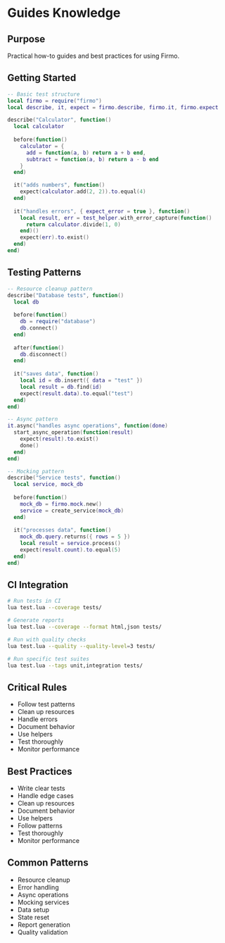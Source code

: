 # Guides Knowledge

## Purpose
Practical how-to guides and best practices for using Firmo.

## Getting Started
```lua
-- Basic test structure
local firmo = require("firmo")
local describe, it, expect = firmo.describe, firmo.it, firmo.expect

describe("Calculator", function()
  local calculator
  
  before(function()
    calculator = {
      add = function(a, b) return a + b end,
      subtract = function(a, b) return a - b end
    }
  end)

  it("adds numbers", function()
    expect(calculator.add(2, 2)).to.equal(4)
  end)
  
  it("handles errors", { expect_error = true }, function()
    local result, err = test_helper.with_error_capture(function()
      return calculator.divide(1, 0)
    end)()
    expect(err).to.exist()
  end)
end)
```

## Testing Patterns
```lua
-- Resource cleanup pattern
describe("Database tests", function()
  local db
  
  before(function()
    db = require("database")
    db.connect()
  end)
  
  after(function()
    db.disconnect()
  end)
  
  it("saves data", function()
    local id = db.insert({ data = "test" })
    local result = db.find(id)
    expect(result.data).to.equal("test")
  end)
end)

-- Async pattern
it.async("handles async operations", function(done)
  start_async_operation(function(result)
    expect(result).to.exist()
    done()
  end)
end)

-- Mocking pattern
describe("Service tests", function()
  local service, mock_db
  
  before(function()
    mock_db = firmo.mock.new()
    service = create_service(mock_db)
  end)
  
  it("processes data", function()
    mock_db.query.returns({ rows = 5 })
    local result = service.process()
    expect(result.count).to.equal(5)
  end)
end)
```

## CI Integration
```bash
# Run tests in CI
lua test.lua --coverage tests/

# Generate reports
lua test.lua --coverage --format html,json tests/

# Run with quality checks
lua test.lua --quality --quality-level=3 tests/

# Run specific test suites
lua test.lua --tags unit,integration tests/
```

## Critical Rules
- Follow test patterns
- Clean up resources
- Handle errors
- Document behavior
- Use helpers
- Test thoroughly
- Monitor performance

## Best Practices
- Write clear tests
- Handle edge cases
- Clean up resources
- Document behavior
- Use helpers
- Follow patterns
- Test thoroughly
- Monitor performance

## Common Patterns
- Resource cleanup
- Error handling
- Async operations
- Mocking services
- Data setup
- State reset
- Report generation
- Quality validation
